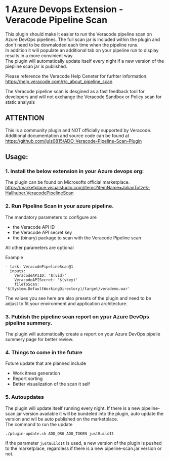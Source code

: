 # 1 Azure Devops Extension - Veracode Pipeline Scan
This plugin should make it easier to run the Veracode pipeline scan on Azure DevOps pipelines. The full scan jar is included within the plugin and don't need to be downaloded each time when the pipeline runs.  
In addition it will populate an additional tab on your pipeline run to display results in a more convinient way.  
The plugin will automatically update itself every night if a new version of the piepline scan jar is published.  
  

Please reference the Veracode Help Ceneter for furhter information.  
https://help.veracode.com/r/c_about_pipeline_scan  

The Veracode pipeline scan is desgined as a fast feedback tool for developers and will not exchange the Veracode Sandbox or Policy scan for static analysis

ATTENTION  
---------
This is a community plugin and NOT officially supported by Veracode.
Additional documentation and source code can be found at https://github.com/julz0815/ADO-Veracode-Pipeline-Scan-Plugin

## Usage:

### 1. Install the below extension in your Azure devops org:
The plugin can be found on Microsofts official marketplace.
https://marketplace.visualstudio.com/items?itemName=JulianTotzek-Hallhuber.VeracodePipelineScan



### 2. Run  Pipeline Scan in your azure pipeline.
The mandatory parameters to configure are  
- the Veracode API ID  
- the Veracode API secret key  
- the (binary) package to scan with the Veracode Pipeline scan  
  
All other parameters are optional 
  
Example  
```
- task: VeracodePipelineScan@1  
  inputs:  
    VeracodeAPIID: '$(vid)'  
    VeracodeAPISecret: '$(vkey)'  
    fileToScan: '$(System.DefaultWorkingDirectory)/target/verademo.war'  
```    
The values you see here are also presets of the plugin and need to be adjust to fit your environment and application architecture.  

### 3. Publish the pipeline scan report on ypur Azure DevOps pipeline summery.
The plugin will automatically create a report on your Azure DevOps pipelie summery page for better review.  

### 4. Things to come in the future  
Future update that are planned include  
- Work itmes generation  
- Report sorting  
- Better visualization of the scan it self

### 5. Autoupdates  
The plugin will update itself running every night. If there is a new pipeline-scan.jar version available it will be bundeled into the plugin, auto update the version and wll be auto published on the marketplace.  
The command to run the update  
```
./plugin-update.sh ADO_ORG ADO_TOKEN justBuildIt  
``` 
If the parameter ```justBuildIt``` is used, a new version of the plugin is pushed to the marketplace, regardless if there is a new pipeline-scan.jar version or not.